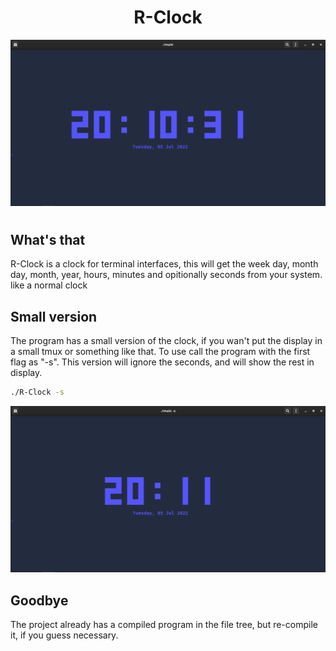 <div align="center">
    <h1>R-Clock</h1>
    <img src="./assets/Normal.png">
    <h1></h1>
</div>

## What's that
R-Clock is a clock for terminal interfaces, this will get the week day, month day, month, year, hours, minutes and opitionally seconds from your system. like a normal clock

## Small version
The program has a small version of the clock, if you wan't put the display in a small tmux or something like that. To use call the program with the first flag as "-s". This version will ignore the seconds, and will show the rest in display.

```sh
./R-Clock -s
```

<img src="./assets/Small.png">

## Goodbye
The project already has a compiled program in the file tree, but re-compile it, if you guess necessary.

